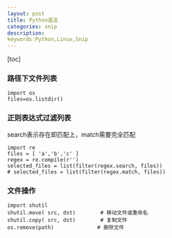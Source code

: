 ```yaml
---
layout: post
title: Python语法
categories: snip
description:
keywords:Python,Linux,Snip
---
```



[toc]

### 路径下文件列表
```
import os
files=os.listdir()
```

### 正则表达式过滤列表

search表示存在即匹配上，match需要完全匹配

```
import re
files = [ 'a','b','c' ]
regex = re.compile(r'')
selected_files = list(filter(regex.search, files))
# selected_files = list(filter(regex.match, files))

```
### 文件操作
```
import shutil
shutil.move( src, dst)        # 移动文件或重命名
shutil.copy( src, dst)        # 复制文件
os.remove(path)              # 删除文件
```